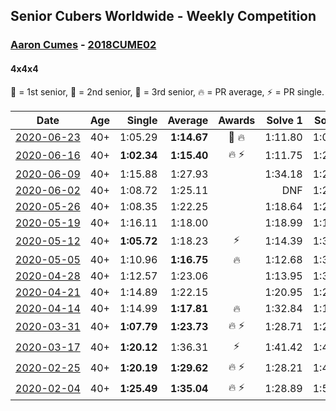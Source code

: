 ## Senior Cubers Worldwide - Weekly Competition
### [Aaron Cumes](../aaron_cumes.md) - [2018CUME02](https://www.worldcubeassociation.org/persons/2018CUME02?event=444)
#### 4x4x4

🥇 = 1st senior, 🥈 = 2nd senior, 🥉 = 3rd senior, 🔥 = PR average, ⚡ = PR single.

| Date | Age | Single | Average | Awards | Solve 1 | Solve 2 | Solve 3 | Solve 4 | Solve 5 | Video |
| :--: | :--: | --: | --: | :--: | --: | --: | --: | --: | --: | :-- |
| [<span style="white-space: nowrap">2020-06-23</span>](../../results/444/2020-06-23.md) | 40+ | 1:05.29 | **1:14.67** | 🥉 🔥 | 1:11.80 | 1:05.29 | 1:21.23 | 1:10.98 | DNF | [Link](https://www.facebook.com/events/268636114456043/permalink/269295957723392/) |
| [<span style="white-space: nowrap">2020-06-16</span>](../../results/444/2020-06-16.md) | 40+ | **1:02.34** | **1:15.40** | 🔥 ⚡ | 1:11.75 | 1:27.11 | DNF | 1:07.34 | **1:02.34** | [Link](https://www.facebook.com/events/256188575607890/permalink/257120222181392/) |
| [<span style="white-space: nowrap">2020-06-09</span>](../../results/444/2020-06-09.md) | 40+ | 1:15.88 | 1:27.93 |  | 1:34.18 | 1:22.76 | 1:37.30 | 1:15.88 | 1:26.85 | [Link](https://www.facebook.com/events/1130228284009045/permalink/1130333223998551/) |
| [<span style="white-space: nowrap">2020-06-02</span>](../../results/444/2020-06-02.md) | 40+ | 1:08.72 | 1:25.11 |  | DNF | 1:23.36 | 1:08.72 | 1:23.18 | 1:28.81 | [Link](https://www.facebook.com/events/573401076937046/permalink/575109603432860/) |
| [<span style="white-space: nowrap">2020-05-26</span>](../../results/444/2020-05-26.md) | 40+ | 1:08.35 | 1:22.25 |  | 1:18.64 | 1:22.76 | 1:49.33 | 1:25.37 | 1:08.35 | [Link](https://www.facebook.com/events/637852836799991/permalink/639648469953761/) |
| [<span style="white-space: nowrap">2020-05-19</span>](../../results/444/2020-05-19.md) | 40+ | 1:16.11 | 1:18.00 |  | 1:18.99 | 1:16.66 | 1:16.11 | 1:19.73 | 1:18.35 | [Link](https://www.facebook.com/events/201300894172579/permalink/202909560678379/) |
| [<span style="white-space: nowrap">2020-05-12</span>](../../results/444/2020-05-12.md) | 40+ | **1:05.72** | 1:18.23 | ⚡ | 1:14.39 | 1:30.52 | **1:05.72** | 1:16.05 | 1:24.25 | [Link](https://www.facebook.com/events/276138643524223/permalink/278082766663144/) |
| [<span style="white-space: nowrap">2020-05-05</span>](../../results/444/2020-05-05.md) | 40+ | 1:10.96 | **1:16.75** | 🔥 | 1:12.68 | 1:34.80 | 1:15.71 | 1:10.96 | 1:21.88 | [Link](https://www.facebook.com/events/557526585195168/permalink/559799351634558/) |
| [<span style="white-space: nowrap">2020-04-28</span>](../../results/444/2020-04-28.md) | 40+ | 1:12.57 | 1:23.06 |  | 1:13.95 | 1:34.55 | 1:12.57 | 1:46.28 | 1:20.69 | [Link](https://www.facebook.com/events/543220986391837/permalink/546221016091834/) |
| [<span style="white-space: nowrap">2020-04-21</span>](../../results/444/2020-04-21.md) | 40+ | 1:14.89 | 1:22.15 |  | 1:20.95 | 1:21.26 | 1:29.01 | 1:14.89 | 1:24.25 | [Link](https://www.facebook.com/events/538096063773916/permalink/542443173339205/) |
| [<span style="white-space: nowrap">2020-04-14</span>](../../results/444/2020-04-14.md) | 40+ | 1:14.99 | **1:17.81** | 🔥 | 1:32.84 | 1:15.83 | 1:14.99 | 1:20.55 | 1:17.06 | [Link](https://www.facebook.com/events/1400953806773430/permalink/1401024440099700/) |
| [<span style="white-space: nowrap">2020-03-31</span>](../../results/444/2020-03-31.md) | 40+ | **1:07.79** | **1:23.73** | 🔥 ⚡ | 1:28.71 | 1:28.04 | 1:36.52 | **1:07.79** | 1:14.44 | [Link](https://www.facebook.com/events/269276700734640/permalink/269372137391763/) |
| [<span style="white-space: nowrap">2020-03-17</span>](../../results/444/2020-03-17.md) | 40+ | **1:20.12** | 1:36.31 | ⚡ | 1:41.42 | 1:41.30 | **1:20.12** | DNF | 1:26.23 | [Link](https://www.facebook.com/events/211732526904866/permalink/213372033407582/) |
| [<span style="white-space: nowrap">2020-02-25</span>](../../results/444/2020-02-25.md) | 40+ | **1:20.19** | **1:29.62** | 🔥 ⚡ | 1:28.21 | 1:40.48 | **1:20.19** | DNS | DNS | [Link](https://www.facebook.com/events/805797596592397/permalink/808568046315352/) |
| [<span style="white-space: nowrap">2020-02-04</span>](../../results/444/2020-02-04.md) | 40+ | **1:25.49** | **1:35.04** | 🔥 ⚡ | 1:28.89 | 1:50.74 | **1:25.49** | DNS | DNS | [Link](https://www.facebook.com/groups/1604105099735401/permalink/2133725683440004/) |


<!-- Global site tag (gtag.js) - Google Analytics -->
<script async src="https://www.googletagmanager.com/gtag/js?id=UA-86348435-3"></script>
<script>window.dataLayer = window.dataLayer || []; function gtag() {dataLayer.push(arguments);} gtag('js', new Date()); gtag('config', 'UA-86348435-3');</script>
